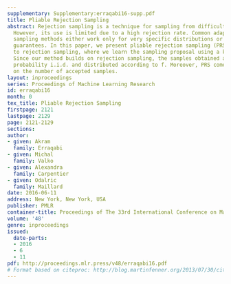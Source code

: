 ```yaml
---
supplementary: Supplementary:erraqabi16-supp.pdf
title: Pliable Rejection Sampling
abstract: Rejection sampling is a technique for sampling from difficult distributions.
  However, its use is limited due to a high rejection rate. Common adaptive rejection
  sampling methods either work only for very specific distributions or without performance
  guarantees. In this paper, we present pliable rejection sampling (PRS), a new approach
  to rejection sampling, where we learn the sampling proposal using a kernel estimator.
  Since our method builds on rejection sampling, the samples obtained are with high
  probability i.i.d. and distributed according to f. Moreover, PRS comes with a guarantee
  on the number of accepted samples.
layout: inproceedings
series: Proceedings of Machine Learning Research
id: erraqabi16
month: 0
tex_title: Pliable Rejection Sampling
firstpage: 2121
lastpage: 2129
page: 2121-2129
sections: 
author:
- given: Akram
  family: Erraqabi
- given: Michal
  family: Valko
- given: Alexandra
  family: Carpentier
- given: Odalric
  family: Maillard
date: 2016-06-11
address: New York, New York, USA
publisher: PMLR
container-title: Proceedings of The 33rd International Conference on Machine Learning
volume: '48'
genre: inproceedings
issued:
  date-parts:
  - 2016
  - 6
  - 11
pdf: http://proceedings.mlr.press/v48/erraqabi16.pdf
# Format based on citeproc: http://blog.martinfenner.org/2013/07/30/citeproc-yaml-for-bibliographies/
---
```

